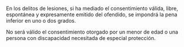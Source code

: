 En los delitos de lesiones, si ha mediado el consentimiento válida, libre, espontánea y expresamente emitido del ofendido, se impondrá la pena inferior en uno o dos grados.

No será válido el consentimiento otorgado por un menor de edad o una persona con discapacidad necesitada de especial protección.
